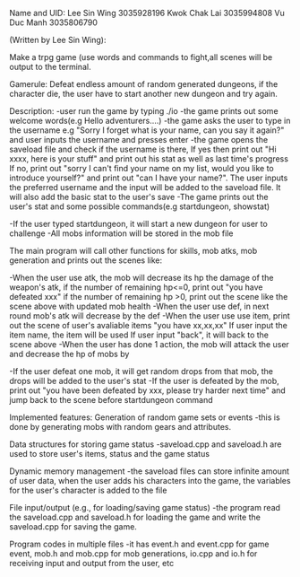 Name and UID:
Lee Sin Wing 3035928196
Kwok Chak Lai 3035994808
Vu Duc Manh 3035806790

(Written by Lee Sin Wing):

Make a trpg game (use words and commands to fight,all scenes will be output to the terminal.

Gamerule:
Defeat endless amount of random generated dungeons, if the character die, the user have to start another new dungeon and try again.

Description:
-user run the game by typing ./io
-the game prints out some welcome words(e.g Hello adventurers....)
-the game asks the user to type in the username e.g "Sorry I forget what is your name, can you say it again?" and user inputs the username and presses enter
-the game opens the saveload file and check if the username is there, 
 If yes then print out "Hi xxxx, here is your stuff" and print out his stat as well as last time's progress
 If no, print out "sorry I can't find your name on my list, would you like to introduce yourself?" and print out "can I have your name?".
 The user inputs the preferred username and the input will be added to the saveload file. It will also add the basic stat to the user's save 
-The game prints out the user's stat and some possible commands(e.g startdungeon, showstat)

-If the user typed startdungeon, it will start a new dungeon for user to challenge
-All mobs information will be stored in the mob file

The main program will call other functions for skills, mob atks, mob generation and prints out the scenes like:

-When the user use atk, the mob will decrease its hp the damage of the weapon's atk, if the number of remaining hp<=0, print out "you have defeated xxx"
 if the number of remaining hp >0, print out the scene like the scene above with updated mob health
-When the user use def, in next round mob's atk will decrease by the def
-When the user use use item, print out the scene of user's avaliable items "you have xx,xx,xx"
 If user input the item name, the item will be used
 If user input "back", it will back to the scene above
-When the user has done 1 action, the mob will attack the user and decrease the hp of mobs by

-If the user defeat one mob, it will get random drops from that mob, the drops will be added to the user's stat
-If the user is defeated by the mob, print out "you have been defeated by xxx, please try harder next time" and jump back to the scene before startdungeon command

Implemented features:
Generation of random game sets or events
-this is done by generating mobs with random gears and attributes.

Data structures for storing game status
-saveload.cpp and saveload.h are used to store user's items, status and the game status

Dynamic memory management
-the saveload files can store infinite amount of user data, when the user adds his characters into the game, the variables for the user's character is added to the file

File input/output (e.g., for loading/saving game status)
-the program read the saveload.cpp and saveload.h for loading the game and write the saveload.cpp for saving the game.

Program codes in multiple files
-it has event.h and event.cpp for game event, mob.h and mob.cpp for mob generations, io.cpp and io.h for receiving input and output from the user, etc

